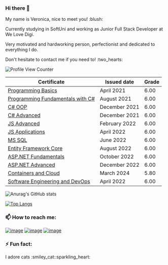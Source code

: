### Hi there 👋
<p>My name is Veronica, nice to meet you! :blush: </p>
<p>Currently studying in SoftUni and working as Junior Full Stack Developer at We Love Digi.  </p>
<p>Very motivated and hardworking person, perfectionist and dedicated to everything I do. </p>
<p>Don't hesitate to contact me if you need to! :two_hearts:</p>

<!--
- 🔭 I’m currently working on ...
- 🌱 I’m currently learning ...
- 👯 I’m looking to collaborate on ...
- 🤔 I’m looking for help with ...
- 💬 Ask me about ...
-->
![Profile View Counter](https://komarev.com/ghpvc/?username=Veronjca)<p></p>

| Certificate | Issued date | Grade |
| --- | --- | --- |
|[Programming Basics](https://softuni.bg/certificates/details/105045/39b29a6d) | April 2021 | 6.00 |
|[Programming Fundamentals with C#](https://softuni.bg/certificates/details/111705/b8ad6439) | August 2021 | 6.00 |
|[C# OOP](https://softuni.bg/certificates/details/120503/ea14593f) | December 2021 | 6.00 |
|[C# Advanced](https://softuni.bg/certificates/details/122245/7f5d6d2e) | December 2021 | 6.00 |
|[JS Advanced](https://softuni.bg/certificates/details/126634/c3da830c) | February 2022 | 6.00 |
|[JS Applications](https://softuni.bg/certificates/details/130285/6902a411) | April 2022 | 6.00 |
|[MS SQL](https://softuni.bg/certificates/details/134924/bb367c82) | June 2022 | 6.00 |
|[Entity Framework Core](https://softuni.bg/certificates/details/138389/37ec2063) | August 2022 | 6.00 |
|[ASP.NET Fundamentals](https://softuni.bg/certificates/details/146617/7c0f6710) | October 2022 | 6.00 |
|[ASP.NET Advanced](https://softuni.bg/certificates/details/152341/59848729) | December 2022 | 6.00 |
|[Containers and Cloud](https://softuni.bg/certificates/details/207070/ab3313c2) | March 2024 | 5.80 |
|[Software Engineering and DevOps](https://softuni.bg/certificates/details/213403/3db35d17) | April 2022 | 6.00 |


![Anurag's GitHub stats](https://github-readme-stats.vercel.app/api?username=Veronjca&show_icons=true&theme=tokyonight&hide_border=true&bg_color=00000000)<p></p>
[![Top Langs](https://github-readme-stats.vercel.app/api/top-langs/?username=Veronjca&layout=compact&hide_border=true&bg_color=00000000)](https://github.com/anuraghazra/github-readme-stats)


### 📫 How to reach me:<p></p>
<a href="https://github.com/Veronjca">![image](https://img.shields.io/badge/GitHub-100000?style=for-the-badge&logo=github&logoColor=white)</a>
<a href="https://www.facebook.com/weronichka/">![image](https://img.shields.io/badge/Facebook-1877F2?style=for-the-badge&logo=facebook&logoColor=white)</a>
<a href="https://www.linkedin.com/in/veronica-goranova-816034233/">![image](https://img.shields.io/badge/LinkedIn-0077B5?style=for-the-badge&logo=linkedin&logoColor=white)</a>
### ⚡ Fun fact:
<p>I adore cats :smiley_cat::sparkling_heart: </p>

